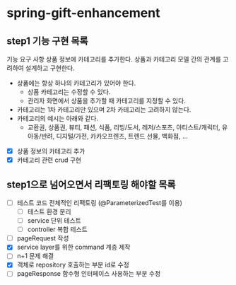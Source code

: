 # spring-gift-enhancement

## step1 기능 구현 목록

기능 요구 사항
상품 정보에 카테고리를 추가한다. 상품과 카테고리 모델 간의 관계를 고려하여 설계하고 구현한다.

- 상품에는 항상 하나의 카테고리가 있어야 한다.
    - 상품 카테고리는 수정할 수 있다.
    - 관리자 화면에서 상품을 추가할 때 카테고리를 지정할 수 있다.
- 카테고리는 1차 카테고리만 있으며 2차 카테고리는 고려하지 않는다.
- 카테고리의 예시는 아래와 같다.
    - 교환권, 상품권, 뷰티, 패션, 식품, 리빙/도서, 레저/스포츠, 아티스트/캐릭터, 유아동/반려, 디지털/가전, 카카오프렌즈, 트렌드 선물, 백화점, ...

- [x] 상품 정보의 카테고리 추가
- [x] 카테고리 관련 crud 구현

## step1으로 넘어오면서 리팩토링 해야할 목록

- [ ] 테스트 코드 전체적인 리팩토링 (@ParameterizedTest를 이용)
    - [ ] 테스트 환경 분리
    - [ ] service 단위 테스트
    - [ ] controller 복합 테스트
- [ ] pageRequest 작성
- [x] service layer를 위한 command 계층 제작
- [ ] n+1 문제 해결
- [x] 객체로 repository 호출하는 부분 id로 수정
- [ ] pageResponse 함수형 인터페이스 사용하는 부분 수정